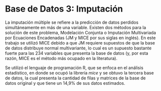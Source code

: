 
# Base de Datos 3: Imputación

La imputación múltiple se refiere a la predicción de datos perdidos simultáneamente en más de una variable. Existen dos métodos para la solución de este problema, Modelación Conjunta o Imputación Multivariada por Ecuaciones Encadenadas (JM y MICE por sus siglas en inglés). En este trabajo se utilizó MICE debido a que JM requiere supuestos de que la base de datos distribuye normal multivariante, lo cual es un supuesto bastante fuerte para las 234 variables que presenta la base de datos (y, por esta razón, MICE es el método más ocupado en la literatura). 

Se utilizó el lenguaje de programación R, que se enfoca en el análisis estadístico, en donde se ocupó la librería *mice* y se obtuvo la tercera base de datos, la cual presenta la cantidad de filas y matrices de la base de datos original y que tiene un 14,9% de sus datos estimados.
